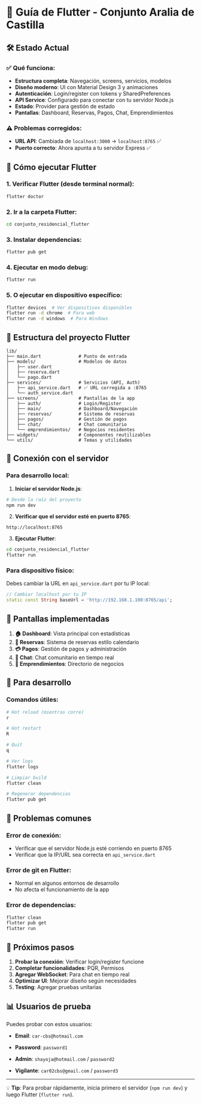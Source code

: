 # 📱 Guía de Flutter - Conjunto Aralia de Castilla

## 🛠 Estado Actual

### ✅ Qué funciona:
- **Estructura completa**: Navegación, screens, servicios, modelos
- **Diseño moderno**: UI con Material Design 3 y animaciones
- **Autenticación**: Login/register con tokens y SharedPreferences
- **API Service**: Configurado para conectar con tu servidor Node.js
- **Estado**: Provider para gestión de estado
- **Pantallas**: Dashboard, Reservas, Pagos, Chat, Emprendimientos

### ⚠️ Problemas corregidos:
- **URL API**: Cambiada de `localhost:3000` → `localhost:8765` ✅
- **Puerto correcto**: Ahora apunta a tu servidor Express ✅

## 🚀 Cómo ejecutar Flutter

### 1. **Verificar Flutter** (desde terminal normal):
```bash
flutter doctor
```

### 2. **Ir a la carpeta Flutter**:
```bash
cd conjunto_residencial_flutter
```

### 3. **Instalar dependencias**:
```bash
flutter pub get
```

### 4. **Ejecutar en modo debug**:
```bash
flutter run
```

### 5. **O ejecutar en dispositivo específico**:
```bash
flutter devices  # Ver dispositivos disponibles
flutter run -d chrome  # Para web
flutter run -d windows  # Para Windows
```

## 📂 Estructura del proyecto Flutter

```
lib/
├── main.dart              # Punto de entrada
├── models/                # Modelos de datos
│   ├── user.dart
│   ├── reserva.dart
│   └── pago.dart
├── services/              # Servicios (API, Auth)
│   ├── api_service.dart   # ✅ URL corregida a :8765
│   └── auth_service.dart
├── screens/               # Pantallas de la app
│   ├── auth/              # Login/Register
│   ├── main/              # Dashboard/Navegación
│   ├── reservas/          # Sistema de reservas
│   ├── pagos/             # Gestión de pagos
│   ├── chat/              # Chat comunitario
│   └── emprendimientos/   # Negocios residentes
├── widgets/               # Componentes reutilizables
└── utils/                 # Temas y utilidades
```

## 🔗 Conexión con el servidor

### Para desarrollo local:

1. **Iniciar el servidor Node.js**:
```bash
# Desde la raíz del proyecto
npm run dev
```

2. **Verificar que el servidor esté en puerto 8765**:
```
http://localhost:8765
```

3. **Ejecutar Flutter**:
```bash
cd conjunto_residencial_flutter
flutter run
```

### Para dispositivo físico:

Debes cambiar la URL en `api_service.dart` por tu IP local:
```dart
// Cambiar localhost por tu IP
static const String baseUrl = 'http://192.168.1.100:8765/api';
```

## 📱 Pantallas implementadas

1. **🏠 Dashboard**: Vista principal con estadísticas
2. **📅 Reservas**: Sistema de reservas estilo calendario
3. **💳 Pagos**: Gestión de pagos y administración
4. **💬 Chat**: Chat comunitario en tiempo real
5. **🏪 Emprendimientos**: Directorio de negocios

## 🔧 Para desarrollo

### Comandos útiles:
```bash
# Hot reload (mientras corre)
r

# Hot restart
R

# Quit
q

# Ver logs
flutter logs

# Limpiar build
flutter clean

# Regenerar dependencias
flutter pub get
```

## 🐛 Problemas comunes

### Error de conexión:
- Verificar que el servidor Node.js esté corriendo en puerto 8765
- Verificar que la IP/URL sea correcta en `api_service.dart`

### Error de git en Flutter:
- Normal en algunos entornos de desarrollo
- No afecta el funcionamiento de la app

### Error de dependencias:
```bash
flutter clean
flutter pub get
flutter run
```

## 🎯 Próximos pasos

1. **Probar la conexión**: Verificar login/register funcione
2. **Completar funcionalidades**: PQR, Permisos
3. **Agregar WebSocket**: Para chat en tiempo real
4. **Optimizar UI**: Mejorar diseño según necesidades
5. **Testing**: Agregar pruebas unitarias

## 📊 Usuarios de prueba

Puedes probar con estos usuarios:
- **Email**: `car-cbs@hotmail.com`
- **Password**: `password1`

- **Admin**: `shayoja@hotmail.com` / `password2`
- **Vigilante**: `car02cbs@gmail.com` / `password3`

---

💡 **Tip**: Para probar rápidamente, inicia primero el servidor (`npm run dev`) y luego Flutter (`flutter run`).